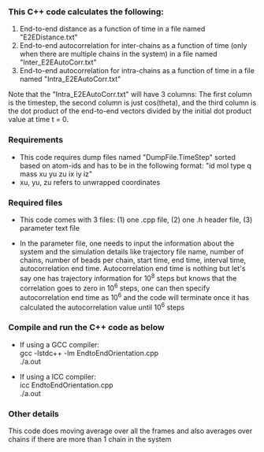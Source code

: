 ### This C++ code calculates the following:

1) End-to-end distance as a function of time in a file named "E2EDistance.txt"
2) End-to-end autocorrelation for inter-chains as a function of time (only when there are multiple chains in the system) in a file named "Inter_E2EAutoCorr.txt"
3) End-to-end autocorrelation for intra-chains as a function of time in a file named "Intra_E2EAutoCorr.txt"

Note that the "Intra_E2EAutoCorr.txt" will have 3 columns: The first column is the timestep, the second column is just cos(theta), and the third column is the dot product of the end-to-end vectors divided by the initial dot product value at time t = 0.

### Requirements

* This code requires dump files named "DumpFile.TimeStep" sorted based on atom-ids and has to be in the following format: "id mol type q mass xu yu zu ix iy iz"  
* xu, yu, zu refers to unwrapped coordinates

### Required files

* This code comes with 3 files: (1) one .cpp file, (2) one .h header file, (3) parameter text file

* In the parameter file, one needs to input the information about the system and the simulation details like trajectory file name, number of chains, number of beads per chain, start time, end time, interval time, autocorrelation end time.  Autocorrelation end time is nothing but let's say one has trajectory information for 10<sup>8</sup> steps but knows that the correlation goes to zero in 10<sup>6</sup> steps, one can then specify autocorrelation end time as 10<sup>6</sup> and the code will terminate once it has calculated the autocorrelation value until 10<sup>6</sup> steps

### Compile and run the C++ code as below

* If using a GCC compiler:  
    gcc -lstdc++ -lm  EndtoEndOrientation.cpp  
    ./a.out
    
* If using a ICC compiler:  
    icc EndtoEndOrientation.cpp  
    ./a.out
    
### Other details

This code does moving average over all the frames and also averages over chains if there are more than 1 chain in the system
